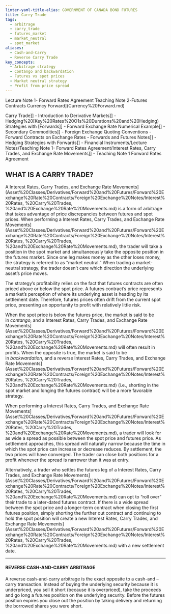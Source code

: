 ```yaml
---
linter-yaml-title-alias: GOVERNMENT OF CANADA BOND FUTURES
title: Carry Trade
tags:
  - arbitrage
  - carry_trade
  - futures_market
  - market_neutral
  - spot_market
aliases:
  - Cash-and-Carry
  - Reverse Carry Trade
key_concepts:
  - Arbitrage strategy
  - Contango and backwardation
  - Futures vs spot prices
  - Market neutral strategy
  - Profit from price spread
---
```


Lecture Note 1- Forward Rates Agreement
Teaching Note 2-Futures Contracts
Currency Forward](Currency%20Forward.md)

Carry Trade]]
	- Introduction to Derivative Markets]]
	- Hedging%20[Key%20Rates%20O1s%20Durations%20and%20Hedging) Strategies with [Forwards]]
	- Forward Exchange Rate Numerical Example]]
	- Secondary Commodities]]
	- Foreign Exchange Quoting Conventions
	- Forward Contracts on Exchange Rates
	- Forwards and Futures Notes]]
	- Hedging Strategies with Forwards]]
	- Financial Instruments/Lecture Notes/Teaching Note 1- Forward Rates Agreement/Interest Rates,     Carry Trades,     and Exchange Rate Movements]]
	- Teaching Note 1 Forward Rates Agreement

## WHAT IS A CARRY TRADE?

A Interest Rates,  Carry Trades,  and Exchange Rate Movements](Asset%20Classes/Derivatives/Forward%20and%20Futures/Forward%20Exchange%20Rate%20Contracts/Foreign%20Exchange%20Notes/Interest%20Rates,  %20Carry%20Trades,  %20and%20Exchange%20Rate%20Movements.md) is a form of arbitrage that takes advantage of price discrepancies between futures and spot prices. When performing a Interest Rates,  Carry Trades,  and Exchange Rate Movements](Asset%20Classes/Derivatives/Forward%20and%20Futures/Forward%20Exchange%20Rate%20Contracts/Foreign%20Exchange%20Notes/Interest%20Rates,  %20Carry%20Trades,  %20and%20Exchange%20Rate%20Movements.md),  the trader will take a position in the spot market and simultaneously take the opposite position in the futures market. Since one leg makes money as the other loses money,  the strategy is referred to as “market neutral.” When trading a market-neutral strategy,  the trader doesn’t care which direction the underlying asset’s price moves. 

The strategy’s profitability relies on the fact that futures contracts are often priced above or below the spot price. A futures contract’s price represents a market’s perception of where its underlying asset is heading by its settlement date. Therefore,  futures prices often drift from the current spot price,  presenting an opportunity to profit with relatively little risk. 

When the spot price is below the futures price,  the market is said to be in _contango_,  and a Interest Rates,  Carry Trades,  and Exchange Rate Movements](Asset%20Classes/Derivatives/Forward%20and%20Futures/Forward%20Exchange%20Rate%20Contracts/Foreign%20Exchange%20Notes/Interest%20Rates,  %20Carry%20Trades,  %20and%20Exchange%20Rate%20Movements.md) will often result in profits. When the opposite is true,  the market is said to be in _backwardation_,  and a reverse Interest Rates,  Carry Trades,  and Exchange Rate Movements](Asset%20Classes/Derivatives/Forward%20and%20Futures/Forward%20Exchange%20Rate%20Contracts/Foreign%20Exchange%20Notes/Interest%20Rates,  %20Carry%20Trades,  %20and%20Exchange%20Rate%20Movements.md) (i.e.,  shorting in the spot market and longing the futures contract) will be a more favorable strategy. 

When performing a Interest Rates,  Carry Trades,  and Exchange Rate Movements](Asset%20Classes/Derivatives/Forward%20and%20Futures/Forward%20Exchange%20Rate%20Contracts/Foreign%20Exchange%20Notes/Interest%20Rates,  %20Carry%20Trades,  %20and%20Exchange%20Rate%20Movements.md),  a trader will look for as wide a spread as possible between the spot price and futures price. As settlement approaches,  this spread will naturally narrow because the time in which the spot price can increase or decrease reduces. By settlement,  the two prices will have converged. The trader can close both positions for a profit whenever the spread is narrower than it was at entry. 

Alternatively,  a trader who settles the futures leg of a Interest Rates,  Carry Trades,  and Exchange Rate Movements](Asset%20Classes/Derivatives/Forward%20and%20Futures/Forward%20Exchange%20Rate%20Contracts/Foreign%20Exchange%20Notes/Interest%20Rates,  %20Carry%20Trades,  %20and%20Exchange%20Rate%20Movements.md) can opt to “roll over” their trade to a later-dated futures contract. If there is a wide spread between the spot price and a longer-term contract when closing the first futures position,  simply shorting the further out contract and continuing to hold the spot position will create a new Interest Rates,  Carry Trades,  and Exchange Rate Movements](Asset%20Classes/Derivatives/Forward%20and%20Futures/Forward%20Exchange%20Rate%20Contracts/Foreign%20Exchange%20Notes/Interest%20Rates,  %20Carry%20Trades,  %20and%20Exchange%20Rate%20Movements.md) with a new settlement date.

---
#### REVERSE CASH-AND-CARRY ARBITRAGE

A reverse cash-and-carry arbitrage is the exact opposite to a cash-and –carry transaction. Instead of buying the underlying security because it is underpriced,  you sell it short (because it is overpriced),  take the proceeds and go long a futures position on the underlying security. Before the futures position expires you close out the position by taking delivery and returning the borrowed shares you were short.
